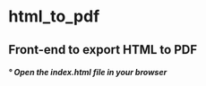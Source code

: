 # html_to_pdf

<div> <h2> Front-end to export HTML to PDF </h2> </div>
<div> <h5> ° Open the index.html file in your browser </h5> </div>